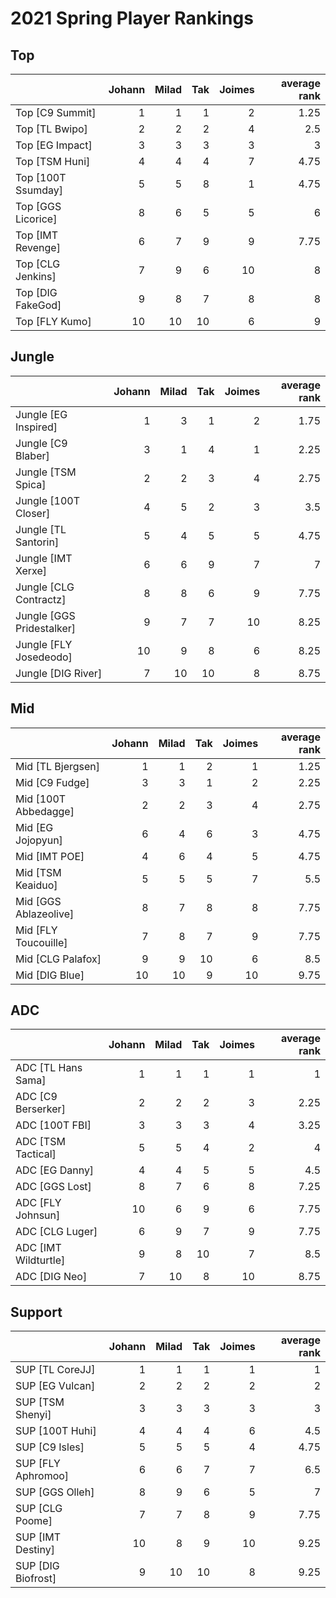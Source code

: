# 2021 Spring Player Rankings


## Top
|                    |   Johann |   Milad |   Tak |   Joimes |   average rank |
|:-------------------|---------:|--------:|------:|---------:|---------------:|
| Top [C9 Summit]    |        1 |       1 |     1 |        2 |           1.25 |
| Top [TL Bwipo]     |        2 |       2 |     2 |        4 |           2.5  |
| Top [EG Impact]    |        3 |       3 |     3 |        3 |           3    |
| Top [TSM Huni]     |        4 |       4 |     4 |        7 |           4.75 |
| Top [100T Ssumday] |        5 |       5 |     8 |        1 |           4.75 |
| Top [GGS Licorice] |        8 |       6 |     5 |        5 |           6    |
| Top [IMT Revenge]  |        6 |       7 |     9 |        9 |           7.75 |
| Top [CLG Jenkins]  |        7 |       9 |     6 |       10 |           8    |
| Top [DIG FakeGod]  |        9 |       8 |     7 |        8 |           8    |
| Top [FLY Kumo]     |       10 |      10 |    10 |        6 |           9    |


## Jungle
|                           |   Johann |   Milad |   Tak |   Joimes |   average rank |
|:--------------------------|---------:|--------:|------:|---------:|---------------:|
| Jungle [EG Inspired]      |        1 |       3 |     1 |        2 |           1.75 |
| Jungle [C9 Blaber]        |        3 |       1 |     4 |        1 |           2.25 |
| Jungle [TSM Spica]        |        2 |       2 |     3 |        4 |           2.75 |
| Jungle [100T Closer]      |        4 |       5 |     2 |        3 |           3.5  |
| Jungle [TL Santorin]      |        5 |       4 |     5 |        5 |           4.75 |
| Jungle [IMT Xerxe]        |        6 |       6 |     9 |        7 |           7    |
| Jungle [CLG Contractz]    |        8 |       8 |     6 |        9 |           7.75 |
| Jungle [GGS Pridestalker] |        9 |       7 |     7 |       10 |           8.25 |
| Jungle [FLY Josedeodo]    |       10 |       9 |     8 |        6 |           8.25 |
| Jungle [DIG River]        |        7 |      10 |    10 |        8 |           8.75 |

## Mid
|                       |   Johann |   Milad |   Tak |   Joimes |   average rank |
|:----------------------|---------:|--------:|------:|---------:|---------------:|
| Mid [TL Bjergsen]     |        1 |       1 |     2 |        1 |           1.25 |
| Mid [C9 Fudge]        |        3 |       3 |     1 |        2 |           2.25 |
| Mid [100T Abbedagge]  |        2 |       2 |     3 |        4 |           2.75 |
| Mid [EG Jojopyun]     |        6 |       4 |     6 |        3 |           4.75 |
| Mid [IMT POE]         |        4 |       6 |     4 |        5 |           4.75 |
| Mid [TSM Keaiduo]     |        5 |       5 |     5 |        7 |           5.5  |
| Mid [GGS Ablazeolive] |        8 |       7 |     8 |        8 |           7.75 |
| Mid [FLY Toucouille]  |        7 |       8 |     7 |        9 |           7.75 |
| Mid [CLG Palafox]     |        9 |       9 |    10 |        6 |           8.5  |
| Mid [DIG Blue]        |       10 |      10 |     9 |       10 |           9.75 |

## ADC
|                      |   Johann |   Milad |   Tak |   Joimes |   average rank |
|:---------------------|---------:|--------:|------:|---------:|---------------:|
| ADC [TL Hans Sama]   |        1 |       1 |     1 |        1 |           1    |
| ADC [C9 Berserker]   |        2 |       2 |     2 |        3 |           2.25 |
| ADC [100T FBI]       |        3 |       3 |     3 |        4 |           3.25 |
| ADC [TSM Tactical]   |        5 |       5 |     4 |        2 |           4    |
| ADC [EG Danny]       |        4 |       4 |     5 |        5 |           4.5  |
| ADC [GGS Lost]       |        8 |       7 |     6 |        8 |           7.25 |
| ADC [FLY Johnsun]    |       10 |       6 |     9 |        6 |           7.75 |
| ADC [CLG Luger]      |        6 |       9 |     7 |        9 |           7.75 |
| ADC [IMT Wildturtle] |        9 |       8 |    10 |        7 |           8.5  |
| ADC [DIG Neo]        |        7 |      10 |     8 |       10 |           8.75 |


## Support
|                    |   Johann |   Milad |   Tak |   Joimes |   average rank |
|:-------------------|---------:|--------:|------:|---------:|---------------:|
| SUP [TL CoreJJ]    |        1 |       1 |     1 |        1 |           1    |
| SUP [EG Vulcan]    |        2 |       2 |     2 |        2 |           2    |
| SUP [TSM Shenyi]   |        3 |       3 |     3 |        3 |           3    |
| SUP [100T Huhi]    |        4 |       4 |     4 |        6 |           4.5  |
| SUP [C9 Isles]     |        5 |       5 |     5 |        4 |           4.75 |
| SUP [FLY Aphromoo] |        6 |       6 |     7 |        7 |           6.5  |
| SUP [GGS Olleh]    |        8 |       9 |     6 |        5 |           7    |
| SUP [CLG Poome]    |        7 |       7 |     8 |        9 |           7.75 |
| SUP [IMT Destiny]  |       10 |       8 |     9 |       10 |           9.25 |
| SUP [DIG Biofrost] |        9 |      10 |    10 |        8 |           9.25 |
